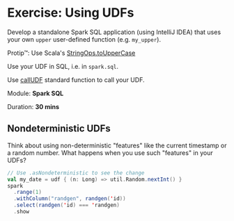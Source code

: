 # Exercise: Using UDFs

Develop a standalone Spark SQL application (using IntelliJ IDEA) that uses your own `upper` user-defined function (e.g. `my_upper`).

Protip™: Use Scala's [StringOps.toUpperCase](https://www.scala-lang.org/api/current/scala/collection/immutable/StringOps.html)

Use your UDF in SQL, i.e. in `spark.sql`.

Use [callUDF](http://spark.apache.org/docs/latest/api/scala/index.html#org.apache.spark.sql.functions$) standard function to call your UDF.

Module: **Spark SQL**

Duration: **30 mins**

## Nondeterministic UDFs

Think about using non-deterministic "features" like the current timestamp or a random number. What happens when you use such "features" in your UDFs?

```scala
// Use .asNondeterministic to see the change
val my_date = udf { (n: Long) => util.Random.nextInt() }
spark
  .range(1)
  .withColumn("randgen", randgen('id))
  .select(randgen('id) === 'randgen)
  .show
```

<!--
## Solution

```text
???
```

-->